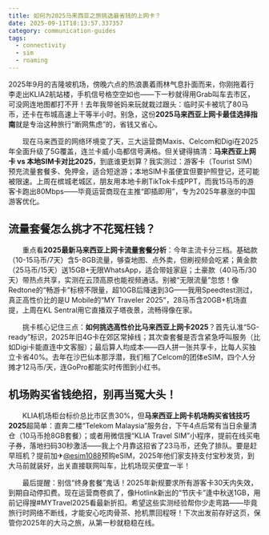 ```yaml
---
title: 如何为2025马来西亚之旅挑选最省钱的上网卡？
date: 2025-09-11T18:13:57.337357
category: communication-guides
tags:
  - connectivity
  - sim
  - roaming
---
```


2025年9月的吉隆坡机场，傍晚六点的热浪裹着雨林气息扑面而来，你刚拖着行李走出KLIA2航站楼，手机信号格空空如也——下一秒就得用Grab叫车去市区，可没网连地图都打不开！去年我带爸妈来玩就栽过跟头：临时买卡被坑了80马币，还卡在布城高速上干等半小时。别急，这份**2025马来西亚上网卡最佳选择指南**就是专治这种旅行“断网焦虑”的，省钱又省心。

　　现在马来西亚的网络环境变了天，三大运营商Maxis、Celcom和Digi在2025年全面升级了5G覆盖，连兰卡威小岛都信号满格。但关键得搞清：**马来西亚上网卡 vs 本地SIM卡对比2025**，到底谁更划算？我实测过：游客卡（Tourist SIM）预充流量套餐多、免押金，适合短途游；本地SIM卡虽便宜但要护照登记，还可能被限速。上周在槟城老城区，朋友用本地卡刷TikTok卡成PPT，而我15马币的游客卡跑出80Mbps——毕竟运营商现在主推“即插即用”，专为2025年暴涨的中国游客优化。

## 流量套餐怎么挑才不花冤枉钱？

　　重点看**2025最新马来西亚上网卡流量套餐分析**：今年主流卡分三档。基础款（10-15马币/7天）含5-8GB流量，够查地图、点外卖，但刷视频会吃紧；黄金款（25马币/15天）送15GB+无限WhatsApp，适合带娃家庭；土豪款（40马币/30天）带热点共享，实测在云顶高原也能视频通话。别被“无限流量”忽悠！像Redtone的“畅游卡”标榜不限量，超10GB后降速到3G——我用Speedtest测过，真正高性价比的是U Mobile的“MY Traveler 2025”，28马币含20GB+机场直提，上周在KL Sentral用它直播双子塔夜景，流畅得像在家。

　　挑卡核心记住三点：**如何挑选高性价比马来西亚上网卡2025**？首先认准“5G-ready”标识，2025年旧4G卡在郊区常掉线；其次查套餐是否含紧急呼叫服务（比如Digi卡能直连中文客服）；最后算人均成本——四人拼一张共享卡，比每人买独立卡省40%。去年在沙巴仙本那浮潜，我们租了Celcom的团体eSIM，四个人分摊才12马币/天，连GoPro都能实时传图到小红书。

## 机场购买省钱绝招，别再当冤大头！

　　KLIA机场柜台标价总比市区贵30%，但**马来西亚上网卡机场购买省钱技巧2025**超简单：直奔二楼“Telekom Malaysia”服务台，下午4点后常有当日余量清仓（10马币抢8GB套餐）；或者用微信搜“KLIA Travel SIM”小程序，提前在线买电子券，落地扫码30秒激活——我上个月靠这招省了23马币，还免了排队。要是赶早班机？提前加✈[@esim1088](https://t.me/s/esim1088)预购eSIM，2025年他们家支持支付宝秒发货，到大马前就装好，出关直接联网叫车，比机场现买便宜一半！

　　最后提醒：别信“终身套餐”鬼话！2025年新规要求所有游客卡30天内失效，到期自动停扣费。现在运营商卷疯了，像Hotlink新出的“节庆卡”逢中秋送1GB，用前记得搜#MYTravel2025看最新折扣。希望这些实测经验帮你少走弯路——毕竟旅行时网络不断线，才能安心吃肉骨茶、抢机票回程呀！下次出发前存好这页，保管你2025年的大马之旅，从第一秒就稳稳在线。